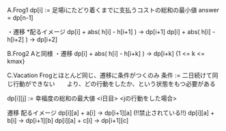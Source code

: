A.Frog1
dp[i] := 足場iにたどり着くまでに支払うコストの総和の最小値
answer = dp[n-1]

・遷移
*配るイメージ
dp[i] + abs( h[i] - h[i+1] ) → dp[i+1] 
dp[i] + abs( h[i] - h[i+2] ) → dp[i+2]
   

B.Frog2
Aと同様
・遷移
dp[i] + abs( h[i] - h[i+k] ) → dp[i+k] {1 <= k <= kmax}

C.Vacation
Frogとほとんど同じ、遷移に条件がつくのみ
条件 := 二日続けて同じ行動ができない　　より、どの行動をしたか、という状態をもつ必要がある

dp[i][j] := 幸福度の総和の最大値 <i日目> <jの行動をした場合>

遷移
配るイメージ
dp[i][a] + a[i] → dp[i+1][a] (!!禁止されている!!)
dp[i][a] + b[i] → dp[i+1][b]
dp[i][a] + c[i] → dp[i+1][c]
